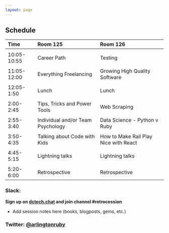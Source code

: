 ```yaml
---
layout: page
---
```


## Schedule

| Time        | Room 125      | Room 126      |
| :-----------|:--------------|:--------------|
|             |               |               |
| 10:05-10:55 | Career Path   | Testing       |
|             |               |               |
| 11:05-12:00 | Everything Freelancing | Growing High Quality Software |
|             |                        |                               |
| 12:05-1:50  | Lunch         | Lunch         |
|             |               |               |
| 2:00-2:45   | Tips, Tricks and Power Tools  | Web Scraping  |
|             |                               |               |
| 2:55-3:40   | Individual and/or Team Psychology | Data Science - Python v Ruby  |
|             |                                   |                               |
| 3:50-4:35   | Talking about Code with Kids | How to Make Rail Play Nice with React  |
|             |                              |                                        |
| 4:45-5:15   | Lightning talks | Lightning talks |
|             |                  |                  |
| 5:20-6:00   | Retrospective | Retrospective |

### Slack:
**Sign up on [dctech.chat](http://dctech.chat) and join channel #retrocession**
+ Add session notes here (books, blogposts, gems, etc.)  

### Twitter: [@arlingtonruby](https://twitter.com/arlingtonruby)

